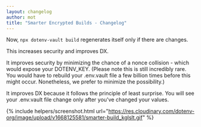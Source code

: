 ```yaml
---
layout: changelog
author: mot
title: "Smarter Encrypted Builds - Changelog"
---
```


Now, `npx dotenv-vault build` regenerates itself only if there are changes.

This increases security and improves DX.

It improves security by minimizing the chance of a nonce collision - which would expose your DOTENV_KEY. (Please note this is still incredibly rare. You would have to rebuild your .env.vault file a few billion times before this might occur. Nonetheless, we prefer to minimize the possibility.)

It improves DX because it follows the principle of least surprise. You will see your .env.vault file change only after you've changed your values.

{% include helpers/screenshot.html url="https://res.cloudinary.com/dotenv-org/image/upload/v1668125581/smarter-build_kglslt.gif" %}

